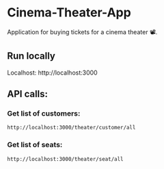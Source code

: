 # Cinema-Theater-App

Application for buying tickets for a cinema theater 📽.

## Run locally

Localhost: http://localhost:3000

## API calls:

### Get list of customers:

```
http://localhost:3000/theater/customer/all
```

### Get list of seats:

```
http://localhost:3000/theater/seat/all
```

